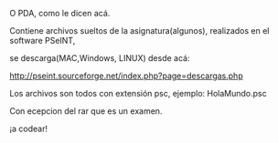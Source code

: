 O PDA, como le dicen acá.

Contiene archivos sueltos de la asignatura(algunos), realizados en el software PSeINT,

se descarga(MAC,Windows, LINUX) desde acá:

http://pseint.sourceforge.net/index.php?page=descargas.php

Los archivos son todos con extensión psc, ejemplo: HolaMundo.psc

Con ecepcion del rar que es un examen.

¡a codear!
